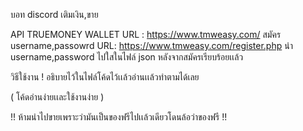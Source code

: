 บอท discord เติมเงิน,ขาย

API TRUEMONEY WALLET URL : https://www.tmweasy.com/
สมัคร username,passowrd URL: https://www.tmweasy.com/register.php
นำ username,password ไปใสในไฟล์ json หลังจากสมัครเรียบร้อยเเล้ว 

วิธีใช้งาน !
อธิบายไว้ในไฟล์โค้ดไว้เเล้วอ่านเเล้วทำตามได้เลย

( โค้ดอ่านง่ายเเละใช้งานง่าย )

!! ห้ามนำไปขายเพราะว่ามันเป็นของฟรีไปเเล้วเดียวโดนล้อว่าของฟรี !!


